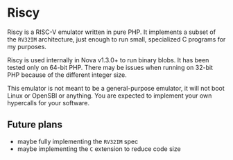 # Riscy

Riscy is a RISC-V emulator written in pure PHP.
It implements a subset of the `RV32IM` architecture, just enough to run small, specialized C programs for my purposes.

Riscy is used internally in Nova v1.3.0+ to run binary blobs.
It has been tested only on 64-bit PHP. There may be issues when running on 32-bit PHP because of the different integer size.

This emulator is not meant to be a general-purpose emulator, it will not boot Linux or OpenSBI or anything.
You are expected to implement your own hypercalls for your software.

## Future plans

- maybe fully implementing the `RV32IM` spec
- maybe implementing the `C` extension to reduce code size
